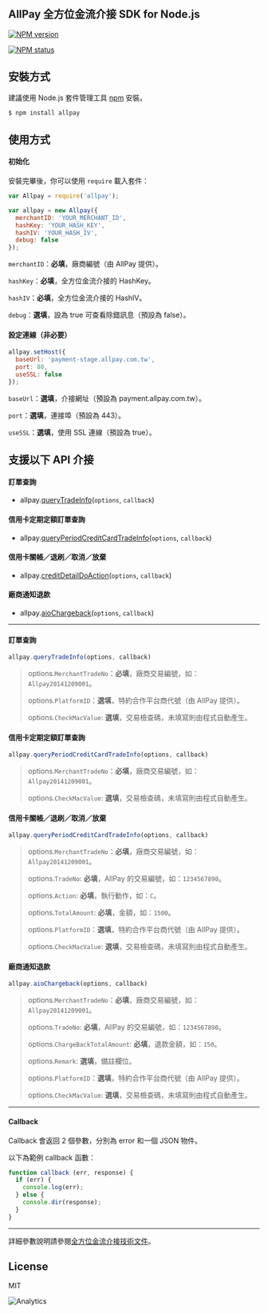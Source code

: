 ## AllPay 全方位金流介接 SDK for Node.js

[![NPM version](https://badge.fury.io/js/allpay.svg)](https://npmjs.org/package/allpay)

[![NPM status](https://nodei.co/npm/allpay.png?downloads=true&stars=true)](https://npmjs.org/package/allpay)

## 安裝方式

建議使用 Node.js 套件管理工具 [npm](http://npmjs.org) 安裝。

```sh
$ npm install allpay
```

## 使用方式

#### 初始化

安裝完畢後，你可以使用 `require` 載入套件：

```js
var Allpay = require('allpay');
```

```js
var allpay = new Allpay({
  merchantID: 'YOUR_MERCHANT_ID',
  hashKey: 'YOUR_HASH_KEY',
  hashIV: 'YOUR_HASH_IV',
  debug: false
});
```

`merchantID`：**必填**，廠商編號（由 AllPay 提供）。

`hashKey`：**必填**，全方位金流介接的 HashKey。

`hashIV`：**必填**，全方位金流介接的 HashIV。

`debug`：**選填**，設為 true 可查看除錯訊息（預設為 false）。

#### 設定連線（非必要）

```js
allpay.setHost({
  baseUrl: 'payment-stage.allpay.com.tw',
  port: 80,
  useSSL: false
});
```

`baseUrl`：**選填**，介接網址（預設為 payment.allpay.com.tw）。

`port`：**選填**，連接埠（預設為 443）。

`useSSL`：**選填**，使用 SSL 連線（預設為 true）。

## 支援以下 API 介接

#### 訂單查詢
 * allpay.[queryTradeInfo](#queryTradeInfo)(`options`, `callback`)

#### 信用卡定期定額訂單查詢
 * allpay.[queryPeriodCreditCardTradeInfo](#queryPeriodCreditCardTradeInfo)(`options`, `callback`)

#### 信用卡關帳／退刷／取消／放棄
 * allpay.[creditDetailDoAction](#creditDetailDoAction)(`options`, `callback`)

#### 廠商通知退款
 * allpay.[aioChargeback](#aioChargeback)(`options`, `callback`)

---------------

<a name="queryTradeInfo"></a>
#### 訂單查詢

```js
allpay.queryTradeInfo(options, callback)
```

> options.`MerchantTradeNo`：**必填**，廠商交易編號，如：`Allpay20141209001`。
>
> options.`PlatformID`：**選填**，特約合作平台商代號（由 AllPay 提供）。
>
> options.`CheckMacValue`: **選填**，交易檢查碼，未填寫則由程式自動產生。

<a name="queryPeriodCreditCardTradeInfo"></a>
#### 信用卡定期定額訂單查詢

```js
allpay.queryPeriodCreditCardTradeInfo(options, callback)
```

> options.`MerchantTradeNo`：**必填**，廠商交易編號，如：`Allpay20141209001`。
>
> options.`CheckMacValue`: **選填**，交易檢查碼，未填寫則由程式自動產生。

<a name="creditDetailDoAction"></a>
#### 信用卡關帳／退刷／取消／放棄

```js
allpay.queryPeriodCreditCardTradeInfo(options, callback)
```

> options.`MerchantTradeNo`：**必填**，廠商交易編號，如：`Allpay20141209001`。
>
> options.`TradeNo`: **必填**，AllPay 的交易編號，如：`1234567890`。
>
> options.`Action`: **必填**，執行動作，如：`C`。
>
> options.`TotalAmount`: **必填**，金額，如：`1500`。
>
> options.`PlatformID`：**選填**，特約合作平台商代號（由 AllPay 提供）。
>
> options.`CheckMacValue`: **選填**，交易檢查碼，未填寫則由程式自動產生。

<a name="aioChargeback"></a>
#### 廠商通知退款

```js
allpay.aioChargeback(options, callback)
```

> options.`MerchantTradeNo`：**必填**，廠商交易編號，如：`Allpay20141209001`。
>
> options.`TradeNo`: **必填**，AllPay 的交易編號，如：`1234567890`。
>
> options.`ChargeBackTotalAmount`: **必填**，退款金額，如：`150`。
>
> options.`Remark`: **選填**，備註欄位。
>
> options.`PlatformID`：**選填**，特約合作平台商代號（由 AllPay 提供）。
>
> options.`CheckMacValue`: **選填**，交易檢查碼，未填寫則由程式自動產生。

---

#### Callback

Callback 會返回 2 個參數，分別為 error 和一個 JSON 物件。

以下為範例 callback 函數：

```js
function callback (err, response) {
  if (err) {
    console.log(err);
  } else {
    console.dir(response);
  }
}
```

---

詳細參數說明請參閱[全方位金流介接技術文件](https://www.allpay.com.tw/Content/files/allpay_011.pdf)。

## License

MIT

![Analytics](https://ga-beacon.appspot.com/UA-44933497-3/CalvertYang/allpay?pixel)
